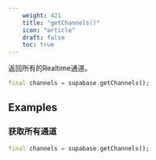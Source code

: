 ```yaml
---
    weight: 421
    title: "getChannels()"
    icon: "article"
    draft: false
    toc: true
---
```


返回所有的Realtime通道。


```dart
final channels = supabase.getChannels();
```


















## Examples

### 获取所有通道



```dart
final channels = supabase.getChannels();
```
